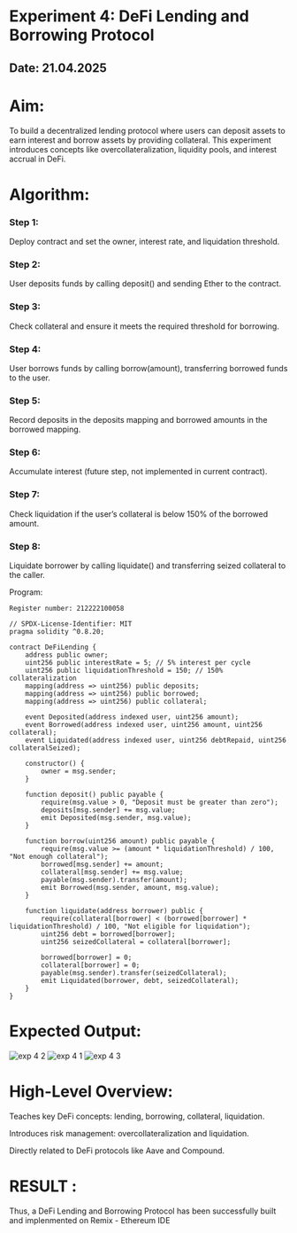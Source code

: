 # Experiment 4: DeFi Lending and Borrowing Protocol

## Date: 21.04.2025

# Aim:
To build a decentralized lending protocol where users can deposit assets to earn interest and borrow assets by providing collateral. This experiment introduces concepts like overcollateralization, liquidity pools, and interest accrual in DeFi.

# Algorithm:

### Step 1: 
Deploy contract and set the owner, interest rate, and liquidation threshold.

### Step 2: 
User deposits funds by calling deposit() and sending Ether to the contract.

### Step 3: 
Check collateral and ensure it meets the required threshold for borrowing.

### Step 4: 
User borrows funds by calling borrow(amount), transferring borrowed funds to the user.

### Step 5: 
Record deposits in the deposits mapping and borrowed amounts in the borrowed mapping.

### Step 6: 
Accumulate interest (future step, not implemented in current contract).

### Step 7: 
Check liquidation if the user’s collateral is below 150% of the borrowed amount.

### Step 8: 
Liquidate borrower by calling liquidate() and transferring seized collateral to the caller.



Program:
```
Register number: 212222100058

// SPDX-License-Identifier: MIT
pragma solidity ^0.8.20;

contract DeFiLending {
    address public owner;
    uint256 public interestRate = 5; // 5% interest per cycle
    uint256 public liquidationThreshold = 150; // 150% collateralization
    mapping(address => uint256) public deposits;
    mapping(address => uint256) public borrowed;
    mapping(address => uint256) public collateral;

    event Deposited(address indexed user, uint256 amount);
    event Borrowed(address indexed user, uint256 amount, uint256 collateral);
    event Liquidated(address indexed user, uint256 debtRepaid, uint256 collateralSeized);

    constructor() {
        owner = msg.sender;
    }

    function deposit() public payable {
        require(msg.value > 0, "Deposit must be greater than zero");
        deposits[msg.sender] += msg.value;
        emit Deposited(msg.sender, msg.value);
    }

    function borrow(uint256 amount) public payable {
        require(msg.value >= (amount * liquidationThreshold) / 100, "Not enough collateral");
        borrowed[msg.sender] += amount;
        collateral[msg.sender] += msg.value;
        payable(msg.sender).transfer(amount);
        emit Borrowed(msg.sender, amount, msg.value);
    }

    function liquidate(address borrower) public {
        require(collateral[borrower] < (borrowed[borrower] * liquidationThreshold) / 100, "Not eligible for liquidation");
        uint256 debt = borrowed[borrower];
        uint256 seizedCollateral = collateral[borrower];

        borrowed[borrower] = 0;
        collateral[borrower] = 0;
        payable(msg.sender).transfer(seizedCollateral);
        emit Liquidated(borrower, debt, seizedCollateral);
    }
}

```
# Expected Output:

![exp 4 2](https://github.com/user-attachments/assets/8c7a19af-3eac-40f1-9be2-fbd939f1f5f3)
![exp 4 1](https://github.com/user-attachments/assets/6222a583-448d-4e5d-b566-2da7e6d047b2)
![exp 4 3](https://github.com/user-attachments/assets/d97e2a89-a2d2-4c1f-a30c-6cdc9f7353ec)


# High-Level Overview:
Teaches key DeFi concepts: lending, borrowing, collateral, liquidation.


Introduces risk management: overcollateralization and liquidation.


Directly related to DeFi protocols like Aave and Compound.

# RESULT : 
Thus, a DeFi Lending and Borrowing Protocol has been successfully built and implenmented on Remix - Ethereum IDE

